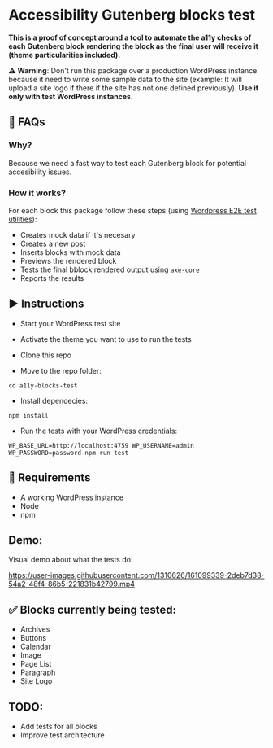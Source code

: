 # Accessibility Gutenberg blocks test
**This is a proof of concept around a tool to automate the a11y checks of each Gutenberg block rendering the block as the final user will receive it (theme particularities included).**

**⚠️ Warning**: Don't run this package over a production WordPress instance because it need to write some sample data to the site (example: It will upload a site logo if there if the site has not one defined previously). **Use it only with test WordPress instances**.

## 🙋 FAQs
### Why?
Because we need a fast way to test each Gutenberg block for potential accesibility issues.

### How it works?
For each block this package follow these steps (using [Wordpress E2E test utilities](https://developer.wordpress.org/block-editor/reference-guides/packages/packages-e2e-test-utils/)):
- Creates mock data if it's necesary
- Creates a new post
- Inserts blocks with mock data
- Previews the rendered block
- Tests the final bblock rendered output using [`axe-core`](https://developer.wordpress.org/block-editor/reference-guides/packages/packages-jest-puppeteer-axe/)
- Reports the results

## ▶️ Instructions
- Start your WordPress test site
- Activate the theme you want to use to run the tests
- Clone this repo

- Move to the repo folder:

`cd a11y-blocks-test`

- Install dependecies:

`npm install`

- Run the tests with your WordPress credentials:

`WP_BASE_URL=http://localhost:4759 WP_USERNAME=admin WP_PASSWORD=password npm run test`

## 🧰 Requirements
- A working WordPress instance
- Node
- npm

## Demo:
Visual demo about what the tests do:

https://user-images.githubusercontent.com/1310626/161099339-2deb7d38-54a2-48f4-86b5-221831b42799.mp4



## ✅ Blocks currently being tested:
- Archives
- Buttons
- Calendar
- Image
- Page List
- Paragraph
- Site Logo


## TODO:
- Add tests for all blocks
- Improve test architecture



